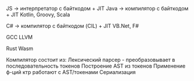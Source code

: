 JS -> интерпретатор с байткодом + JIT
Java -> компилятор с байткодом + JIT
  Kotlin, Groovy, Scala

C# -> компилятор с байткодом (CIL) + JIT
  VB.Net, F#

GCC
LLVM

Rust
Wasm

Компилятор состоит из:
Лексический парсер - преобразовывает в последовательность токенов
Построение AST из токенов
Применение ф-ций ктр работают с AST/токенами
Сериализация
